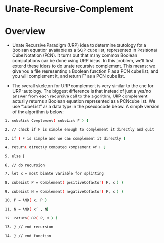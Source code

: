 # Unate-Recursive-Complement
# Overview
- Unate Recursive Paradigm (URP) idea to determine tautology for a Boolean equation available as a SOP cube list, represented in Positional Cube Notation (PCN). It turns out that many common Boolean computations can be done using URP ideas. In this problem, we’ll first extend these ideas to do unate recursive complement. This means: we give you a file representing a Boolean function F as a PCN cube list, and you will complement it, and return F’ as a PCN cube list.
  
- The overall skeleton for URP complement is very similar to the one for URP tautology. The biggest difference is that instead of just a yes/no answer from each recursive call to the algorithm, URP complement actually returns a Boolean equation represented as a PCNcube list. We use “cubeList” as a data type in the pseudocode below. A simple version of the algorithm is below:
```bash
1. cubelist Complement( cubeList F ) {

2. // check if F is simple enough to complement it directly and quit

3. if ( F is simple and we can complement it directly )

4. return( directly computed complement of F )

5. else {

6. // do recursion

7. let x = most binate variable for splitting

8. cubeList P = Complement( positiveCofactor( F, x ) )

9. cubeList N = Complement( negativeCofactor( F, x ) )

10. P = AND( x, P )

11. N = AND( x’ , N)

12. return( OR( P, N ) )

13. } // end recursion

14. } // end function
```                      
  
